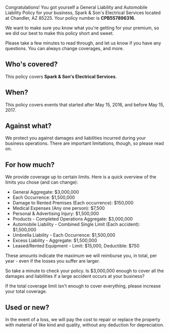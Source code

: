 Congratulations! You got yourself a General Liability and Automobile Liability Policy for your business, Spark & Son's Electrical Services located at Chandler, AZ 85225. Your policy number is **CPB557896316**.

We want to make sure you know what you're getting for your premium, so we did our best to make this policy short and sweet.

Please take a few minutes to read through, and let us know if you have any questions. You can always change coverages, and more.

## Who's covered?
This policy covers **Spark & Son's Electrical Services**.

## When?
This policy covers events that started after May 15, 2016, and before May 15, 2017.

## Against what?
We protect you against damages and liabilities incurred during your business operations. There are important limitations, though, so please read on.

## For how much?
We provide coverage up to certain limits. Here is a quick overview of the limits you chose (and can change):

- General Aggregate: $3,000,000
- Each Occurrence: $1,500,000
- Damage to Rented Premises (Each occurrence): $150,000
- Medical Expenses (Any one person): $7,500
- Personal & Advertising Injury: $1,500,000
- Products - Completed Operations Aggregate: $3,000,000
- Automobile Liability - Combined Single Limit (Each accident): $1,500,000
- Umbrella Liability - Each Occurrence: $1,500,000
- Excess Liability - Aggregate: $1,500,000
- Leased/Rented Equipment - Limit: $15,000, Deductible: $750

These amounts indicate the maximum we will reimburse you, in total, per year - even if the losses you suffer are larger.

So take a minute to check your policy. Is $3,000,000 enough to cover all the damages and liabilities if a large accident occurs at your business?

If the total coverage limit isn't enough to cover everything, please increase your total coverage.

## Used or new?
In the event of a loss, we will pay the cost to repair or replace the property with material of like kind and quality, without any deduction for depreciation.